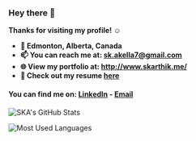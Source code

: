 
### Hey there 👋
<b>
Thanks for visiting my profile! ☺️

- 📍 Edmonton, Alberta, Canada
- 📫 You can reach me at: sk.akella7@gmail.com
- 🌐 View my portfolio at: http://www.skarthik.me/
- 📄 Check out my resume <a href="https://drive.google.com/file/d/1f_hS7lQFPM2imTtQ5hVlWsc41MWhxxaZ/view?usp=sharing" target="_blank" rel="noopener noreferrer">here</a>
</b>




 #### You can find me on: [LinkedIn](https://www.linkedin.com/in/sriram-karthik-akella-99b165116?originalSubdomain=ca) - [Email](mailto:sk.akella7@gmail.com) 
![SKA's GitHub Stats](https://github-readme-stats.vercel.app/api?username=skarthik7&title_color=eba830&icon_color=bae67e&bg_color=171c28&text_color=f5f0e1&hide=issues&count_private=true&show_icons=true&custom_title=Karthik%27s%20GitHub%20Stats)


![Most Used Languages](https://github-readme-stats.vercel.app/api/top-langs/?username=skarthik7&layout=compact&langs_count=10&bg_color=171c28&text_color=f5f0e1&title_color=eba830)

  

